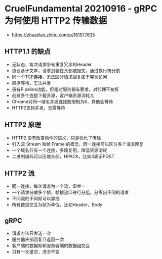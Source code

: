# CruelFundamental 20210916 - gRPC 为何使用 HTTP2 传输数据
- https://zhuanlan.zhihu.com/p/161577635

## HTTP1.1 的缺点
- 无状态，每次请求带有重复冗余的Header
- 协议基于文本，请求封装在头部或报文，通过换行符分割
- 同一个TCP连接，无法区分请求回复属于哪次访问
- 顺序等待，无法并发
- 虽有Pipeline功能，但是对服务器有要求，对代理不友好
- 创建多个连接下载资源，客户端资源消耗大
- Chrome对同一域名并发连接数限制为6，其他会等待
- HTTP2支持并发，无需等待

## HTTP2 原理
- HTTP2 没有改变动作的语义，只是优化了传输
- 引入流 Stream 和帧 Frame 的概念，同一连接可以区分多个请求回复
- 一个域名只有一个连接，多路复用，降低资源消耗
- 二进制编码可以压缩头部，HPACK，比如3表示POST

## HTTP2 流
- 同一连接，每次请求为一个流，ID唯一
- 一个请求分成多个帧，帧按流ID进行分组，分离出不同的请求
- 不同流的不同帧可以穿插
- 所有数据交互为帧为单位，比如Header，Body

## gRPC
- 请求方法只发送一次
- 服务器头部回复只返回一次
- 客户端的数据帧和服务器端的数据组交互
- 只有一次请求，流ID不变
